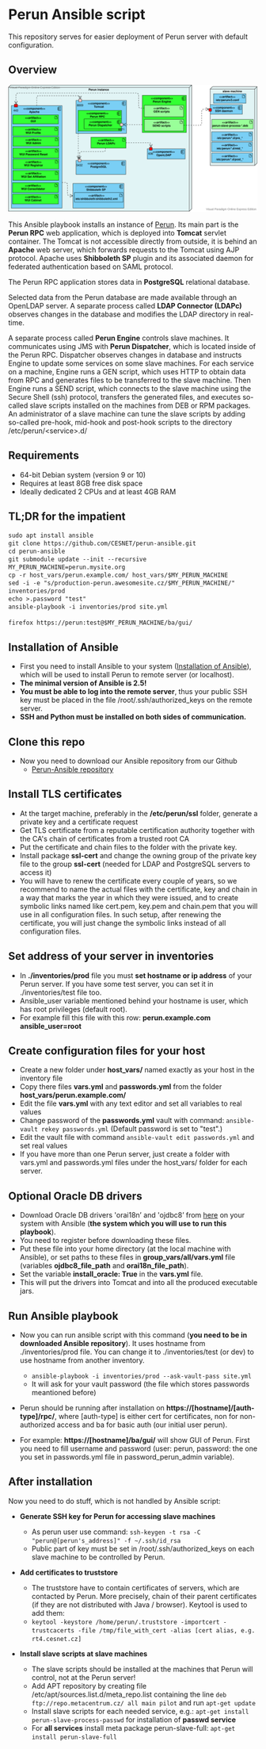 # Perun Ansible script

This repository serves for easier deployment of Perun server with default configuration.

## Overview

![Perun UML Deployment Diagram](docs/Perun_instance.svg)

This Ansible playbook installs an instance of [Perun](https://perun-aai.org/). Its main part is the **Perun RPC** web application,
which is deployed into **Tomcat** servlet container. The Tomcat is not accessible directly from outside, it is behind
an **Apache** web server, which forwards requests to the Tomcat using AJP protocol. Apache uses **Shibboleth SP** plugin 
and its associated daemon for federated authentication based on SAML protocol.

The Perun RPC application stores data in **PostgreSQL** relational database.
 
Selected data from the Perun database are made available through an OpenLDAP server. 
A separate process called **LDAP Connector (LDAPc)** observes changes in the database and modifies the LDAP
directory in real-time. 

A separate process called **Perun Engine** controls slave machines. It communicates using JMS with **Perun Dispatcher**,
which is located inside of the Perun RPC. Dispatcher observes changes in database and instructs Engine 
to update some services on some slave machines.
For each service on a machine, Engine runs a GEN script, which uses HTTP to obtain data from RPC 
and generates files to be transferred to the slave machine.
Then Engine runs a SEND script, which connects to the slave machine using the Secure Shell (ssh)
protocol, transfers the generated files, and executes so-called slave scripts installed on the machines from DEB or RPM packages. 
An administrator of a slave machine can tune the slave scripts by adding so-called pre-hook, mid-hook and post-hook
scripts to the directory /etc/perun/&lt;service&gt;.d/      
 
## Requirements

 - 64-bit Debian system (version 9 or 10)
 - Requires at least 8GB free disk space
 - Ideally dedicated 2 CPUs and at least 4GB RAM

## TL;DR for the impatient

```$bash
sudo apt install ansible
git clone https://github.com/CESNET/perun-ansible.git
cd perun-ansible
git submodule update --init --recursive
MY_PERUN_MACHINE=perun.mysite.org
cp -r host_vars/perun.example.com/ host_vars/$MY_PERUN_MACHINE
sed -i -e "s/production-perun.awesomesite.cz/$MY_PERUN_MACHINE/" inventories/prod
echo >.password "test"
ansible-playbook -i inventories/prod site.yml

firefox https://perun:test@$MY_PERUN_MACHINE/ba/gui/
```

## Installation of Ansible

- First you need to install Ansible to your system ([Installation of Ansible](http://docs.ansible.com/ansible/intro_installation.html)), which will be used to install Perun to remote server (or localhost).
- **The minimal version of Ansible is 2.5!**
- **You must be able to log into the remote server**, thus your public SSH key must be placed in the file /root/.ssh/authorized_keys on the remote server.
- **SSH and Python must be installed on both sides of communication.**

## Clone this repo

- Now you need to download our Ansible repository from our Github
  - [Perun-Ansible repository](https://github.com/CESNET/perun-ansible)

## Install TLS certificates

- At the target machine, preferably in the **/etc/perun/ssl** folder, generate a private key and a certificate request
- Get TLS certificate from a reputable certification authority together with the CA's chain of certificates from a trusted root CA 
- Put the certificate and chain files to the folder with the private key. 
- Install package **ssl-cert** and change the owning group of the private key file to the group **ssl-cert** (needed for LDAP and PostgreSQL servers to access it) 
- You will have to renew the certificate every couple of years, so we recommend to name the actual files with the certificate, key and chain in a way that marks the year in which they were issued, and to create symbolic links named like cert.pem, key.pem and chain.pem that you will use in all configuration files. In such setup, after renewing the certificate, you will just change the symbolic links instead of all configuration files.

## Set address of your server in inventories

- In **./inventories/prod** file you must **set hostname or ip address** of your Perun server. If you have some test server, you can set it in ./inventories/test file too.
- Ansible_user variable mentioned behind your hostname is user, which has root privileges (default root).
- For example fill this file with this row: **perun.example.com ansible_user=root**

## Create configuration files for your host

- Create a new folder under **host_vars/** named exactly as your host in the inventory file
- Copy there files **vars.yml** and **passwords.yml** from the folder **host_vars/perun.example.com/**
- Edit the file **vars.yml** with any text editor and set all variables to real values
- Change password of the **passwords.yml** vault with command: `ansible-vault rekey passwords.yml` (Default password is set to "test".)
- Edit the vault file with command `ansible-vault edit passwords.yml` and set real values
- If you have more than one Perun server, just create a folder with vars.yml and passwords.yml files under the host_vars/ folder for each server.

## Optional Oracle DB drivers

- Download Oracle DB drivers 'orai18n’ and 'ojdbc8’ from [here](http://www.oracle.com/technetwork/database/features/jdbc/jdbc-ucp-122-3110062.html) on your system with Ansible (**the system which you will use to run this playbook**).
- You need to register before downloading these files.
- Put these file into your home directory (at the local machine with Ansible), or set paths to these files in **group_vars/all/vars.yml** file (variables **ojdbc8_file_path** and **orai18n_file_path**).
- Set the variable **install_oracle: True** in the **vars.yml** file.
- This will put the drivers into Tomcat and into all the produced executable jars.

## Run Ansible playbook

- Now you can run ansible script with this command (**you need to be in downloaded Ansible repository**). It uses hostname from ./inventories/prod file. You can change it to ./inventories/test (or dev) to use hostname from another inventory.
  - `ansible-playbook -i inventories/prod --ask-vault-pass site.yml`
  - It will ask for your vault password (the file which stores passwords meantioned before)

- Perun should be running after installation on **https://[hostname]/[auth-type]/rpc/**, where [auth-type] is either cert for certificates, non for non-authorized access and ba for basic auth (our initial user perun).
- For example: **https://[hostname]/ba/gui/** will show GUI of Perun. First you need to fill username and password (user: perun, password: the one you set in passwords.yml file in password_perun_admin variable).

## After installation

Now you need to do stuff, which is not handled by Ansible script:

- **Generate SSH key for Perun for accessing slave machines**
  - As perun user use command: `ssh-keygen -t rsa -C "perun@[perun's_address]" -f ~/.ssh/id_rsa`
  - Public part of key must be set in /root/.ssh/authorized_keys on each slave machine to be controlled by Perun. 

- **Add certificates to truststore**
  - The truststore have to contain certificates of servers, which are contacted by Perun. More precisely, chain of their parent certificates (if they are not distributed with Java / browser). Keytool is used to add them:
  - `keytool -keystore /home/perun/.truststore -importcert -trustcacerts -file /tmp/file_with_cert -alias [cert alias, e.g. rt4.cesnet.cz]`

- **Install slave scripts at slave machines**
  - The slave scripts should be installed at the machines that Perun will control, not at the Perun server!
  - Add APT repository by creating file /etc/apt/sources.list.d/meta_repo.list containing the line `deb ftp://repo.metacentrum.cz/ all main pilot` and run `apt-get update`
  - Install slave scripts for each needed service, e.g.: `apt-get install perun-slave-process-passwd` for installation of **passwd service**
  - For **all services** install meta package perun-slave-full: `apt-get install perun-slave-full`
